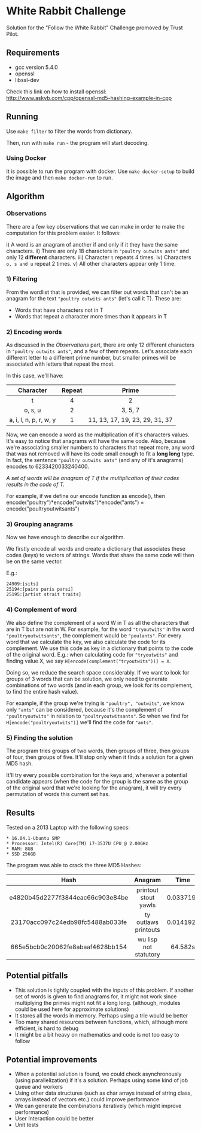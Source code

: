 # White Rabbit Challenge

Solution for the "Follow the White Rabbit" Challenge promoved by Trust Pilot.

## Requirements
* gcc version 5.4.0
* openssl
* libssl-dev

Check this link on how to install openssl: http://www.askyb.com/cpp/openssl-md5-hashing-example-in-cpp

## Running

Use `make filter` to filter the words from dictionary.

Then, run with `make run` - the program will start decoding.

### Using Docker

It is possible to run the program with docker. Use `make docker-setup` to build the image and then `make docker-run` to run.

## Algorithm

### Observations

There are a few key observations that we can make in order to make the computation for this problem easier. It follows:

i) A word is an anagram of another if and only if it they have the same characters.
ii) There are only 18 characters in `"poultry outwits ants"` and only 12 **different** characters.
iii) Character `t` repeats 4 times. 
iv) Characters `o, s and u` repeat 2 times.
v) All other characters appear only 1 time.

### 1) Filtering

From the wordlist that is provided, we can filter out words that can't be an anagram for the text `"poultry outwits ants"` (let's call it T). These are:

* Words that have characters not in T
* Words that repeat a character more times than it appears in T

### 2) Encoding words

As discussed in the *Observations* part, there are only 12 different characters in `"poultry outwits ants"`, and a few of them repeats. Let's associate each different letter to a different prime number, but smaller primes will be associated with letters that repeat the most.

In this case, we'll have:

|        Character       | Repeat |              Prime             |
|:----------------------:|:------:|:------------------------------:|
|            t           |    4   |                2               |
|         o, s, u        |    2   |             3, 5, 7            |
| a, i, l, n, p, r, w, y |    1   | 11, 13, 17, 19, 23, 29, 31, 37 |

Now, we can encode a word as the multiplication of it's characters values. It's easy to notice that anagrams will have the same code. Also, because we're associating smaller numbers to characters that repeat more, any word that was not removed will have its code small enough to fit a **long long** type. In fact, the sentence `"poultry outwits ants"` (and any of it's anagrams) encodes to 6233420033240400.

*A set of words will be anagram of T if the multiplication of their codes results in the code of T.*

For example, if we define our encode function as encode(), then encode("poultry")\*encode("outwits")\*encode("ants") = encode("poultryoutwitsants")

### 3) Grouping anagrams

Now we have enough to describe our algorithm.

We firstly encode all words and create a dictionary that associates these codes (keys) to vectors of strings. Words that share the same code will then be on the same vector. 

E.g.:

```
24909:[sits]
25194:[pairs paris parsi]
25195:[artist strait traits]
```

### 4) Complement of word

We also define the complement of a word W in T as all the characters that are in T but are not in W. For example, for the word `"tryoutwits"` in the word `"poultryoutwitsants"`, the complement would be `"poulants"`. For every word that we calculate the key, we also calculate the code for its complement. We use this code as key in a dictionary that points to the code of the original word.
E.g.: when calculating code for `"tryoutwits"` and finding value X, we say `H[encode(complement("tryoutwits"))] = X`.

Doing so, we reduce the search space considerably. If we want to look for groups of 3 words that can be solution, we only need to generate combinations of two words (and in each group, we look for its complement, to find the entire hash value). 

For example, if the group we're trying is `"poultry", "outwits"`, we know only `"ants"` can be considered, because it's the complement of `"poultryoutwits"` in relation to `"poultryoutwitsants"`. So when we find for `H[encode("poultryoutwits")]` we'll find the code for `"ants"`.

### 5) Finding the solution

The program tries groups of two words, then groups of three, then groups of four, then groups of five. It'll stop only when it finds a solution for a given MD5 hash.

It'll try every possible combination for the keys and, whenever a potential candidate appears (when the code for the group is the same as the group of the original word that we're looking for the anagram), it will try every permutation of words this current set has. 

## Results

Tested on a 2013 Laptop with the following specs:

    * 16.04.1-Ubuntu SMP 
    * Processor: Intel(R) Core(TM) i7-3537U CPU @ 2.00GHz
    * RAM: 8GB
    * SSD 256GB

The program was able to crack the three MD5 Hashes:

|               Hash               	|        Anagram        	|    Time   	|
|:--------------------------------:	|:---------------------:	|:---------:	|
| e4820b45d2277f3844eac66c903e84be 	| printout stout yawls  	| 0.033719s 	|
| 23170acc097c24edb98fc5488ab033fe 	| ty outlaws printouts  	| 0.014192s 	|
| 665e5bcb0c20062fe8abaaf4628bb154 	| wu lisp not statutory 	| 64.582s   	|

## Potential pitfalls

* This solution is tightly coupled with the inputs of this problem. If another set of words is given to find anagrams for, it might not work since multiplying the primes might not fit a long long. (although, modules could be used here for approximate solutions)
* It stores all the words in memory. Perhaps using a trie would be better
* Too many shared resources between functions, which, although more efficient, is hard to debug
* It might be a bit heavy on mathematics and code is not too easy to follow

## Potential improvements

* When a potential solution is found, we could check asynchronously (using parallelization) if it's a solution. Perhaps using some kind of job queue and workers
* Using other data structures (such as char arrays instead of string class, arrays instead of vectors etc.) could improve performance
* We can generate the combinations iteratively (which might improve performance)
* User Interaction could be better
* Unit tests